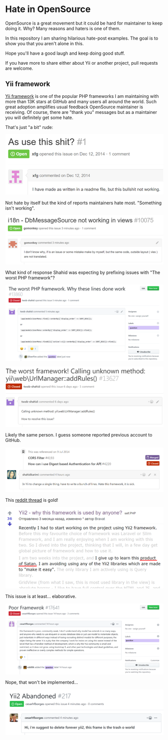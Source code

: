 # Hate in OpenSource

OpenSource is a great movement but it could be hard for maintainer to keep
doing it. Why? Many reasons and haters is one of them.

In this repository I am sharing hilarious hate-post examples. The goal is to
show you that you aren't alone in this.

Hope you'll have a good laugh and keep doing good stuff.

If you have more to share either about Yii or another project, pull requests
are welcome.

## Yii framework

[Yii framework](https://www.yiiframework.com/) is one of the popular PHP
frameworks I am maintaining with more than 13K stars at GitHub and many users
all around the world. Such great adoption amplifies usual feedback OpenSource
maintainer is receiving. Of course, there are "thank you" messages but as
a maintainer you will definitely get some hate.

That's just "a bit" rude:

![](img/yii/001.png)

Not hate by itself but the kind of reports maintainers hate most. "Something isn't working".

![](img/yii/002.png)

What kind of response Shahid was expecting by prefixing issues with "The worst PHP framework"?

![](img/yii/003.png)

![](img/yii/004.png)

Likely the same person. I guess someone reported previous account to GitHub.

![](img/yii/005.png)

This [reddit thread](https://www.reddit.com/r/PHP/comments/3d4kcx/yii2_why_this_framework_is_used_by_anyone/) is gold!

![](img/yii/006.png)

This issue is at least... elaborative.

![](img/yii/007.png)

Nope, that won't be implemented...

![](img/yii/008.png)